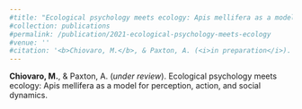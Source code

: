 ```yaml
---
#title: "Ecological psychology meets ecology: Apis mellifera as a model for perception, action, and social dynamics"
#collection: publications
#permalink: /publication/2021-ecological-psychology-meets-ecology
#venue: ''
#citation: '<b>Chiovaro, M.</b>, & Paxton, A. (<i>in preparation</i>). Ecological psychology meets ecology: Apis mellifera as a model for perception, action, and social dynamics.'
---
```

<b>Chiovaro, M.</b>, & Paxton, A. (<i>under review</i>). Ecological psychology meets ecology: Apis mellifera as a model for perception, action, and social dynamics.
